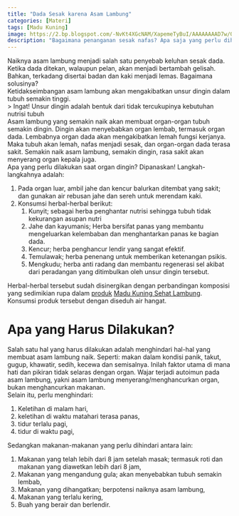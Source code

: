 ```yaml
---
title: "Dada Sesak karena Asam Lambung"
categories: [Materi]
tags: [Madu Kuning]
image: https://2.bp.blogspot.com/-NvKt4XGcNAM/XapemeTyBuI/AAAAAAAAD7w/QtXWe3uD7DYiyeVEOchUORm-4TjJdBAFwCKgBGAsYHg/s1600/201910-mho-sesak-nafas.png
description: "Bagaimana penanganan sesak nafas? Apa saja yang perlu dihindari."
---
```


<div class="paraph">Naiknya asam lambung menjadi salah satu penyebab keluhan sesak dada. Ketika dada ditekan, walaupun pelan, akan menjadi bertambah gelisah. Bahkan, terkadang disertai badan dan kaki menjadi lemas. Bagaimana solusinya?</div>

<div class="paraph">Ketidakseimbangan asam lambung akan mengakibatkan unsur dingin dalam tubuh semakin tinggi.</div>

<div class="paraph">> Ingat! Unsur dingin adalah bentuk dari tidak tercukupinya kebutuhan nutrisi tubuh</div>

<div class="paraph">Asam lambung yang semakin naik akan membuat organ-organ tubuh semakin dingin. Dingin akan menyebabkan organ lembab, termasuk organ dada. Lembabnya organ dada akan mengakibatkan lemah fungsi kerjanya. Maka tubuh akan lemah, nafas menjadi sesak, dan organ-organ dada terasa sakit. Semakin naik asam lambung, semakin dingin, rasa sakit akan menyerang organ kepala juga.</div>

<div class="paraph">Apa yang perlu dilakukan saat organ dingin? Dipanaskan! Langkah-langkahnya adalah:</div>

<ol>
<li>Pada organ luar, ambil jahe dan kencur balurkan ditembat yang sakit; dan gunakan air rebusan jahe dan sereh untuk merendam kaki.</li>
<li>Konsumsi herbal-herbal berikut:
 <ol>
 <li>Kunyit; sebagai herba penghantar nutrisi sehingga tubuh tidak kekurangan asupan nutri</li>
 <li>Jahe dan kayumanis; Herba bersifat panas yang membantu mengeluarkan kelembaban dan menghantarkan panas ke bagian dada.</li>
 <li>Kencur; herba penghancur lendir yang sangat efektif.</li>
 <li>Temulawak; herba penenang untuk memberikan ketenangan psikis.</li>
 <li>Mengkudu; herba anti radang dan membantu regenerasi sel akibat dari peradangan yang ditimbulkan oleh unsur dingin tersebut.</li>
 </ol>
</ol>
    
<div class="paraph">Herbal-herbal tersebut sudah disinergikan dengan perbandingan komposisi yang sedimikian rupa dalam <a href="/categories/produk" title="Produk herbAttaubah">produk</a> <a  class="mhoapp orange" href="/posts/madu-kuning-sehat-lambung-wk6" title="Madu Kuning Sehat Lambung">Madu Kuning Sehat Lambung</a>. Konsumsi produk tersebut dengan diseduh air hangat.</div>

<h1>Apa yang Harus Dilakukan?</h1>

<div class="paraph">Salah satu hal yang harus dilakukan adalah menghindari hal-hal yang membuat asam lambung naik. Seperti: makan dalam kondisi panik, takut, gugup, khawatir, sedih, kecewa dan semisalnya. Inilah faktor utama di mana hati dan pikiran tidak selaras dengan organ. Wajar terjadi autoimun pada asam lambung, yakni asam lambung menyerang/menghancurkan organ, bukan menghancurkan makanan.</div>

<div class="paraph">Selain itu, perlu menghindari:</div>

<ol>
<li>Keletihan di malam hari,</li>
<li>keletihan di waktu matahari terasa panas,</li>
<li>tidur terlalu pagi,</li>
<li>tidur di waktu pagi,</li></ol>

<div class="paraph">Sedangkan makanan-makanan yang perlu dihindari antara lain:</div>

<ol>
<li>Makanan yang telah lebih dari 8 jam setelah masak; termasuk roti dan makanan yang diawetkan lebih dari 8 jam,</li>
<li>Makanan yang mengandung  gula; akan menyebabkan tubuh semakin lembab,</li>
<li>Makanan yang dihangatkan; berpotensi naiknya asam lambung,</li>
<li>Makanan yang terlalu kering,</li> 
<li>Buah yang berair dan berlendir.</li></ol>